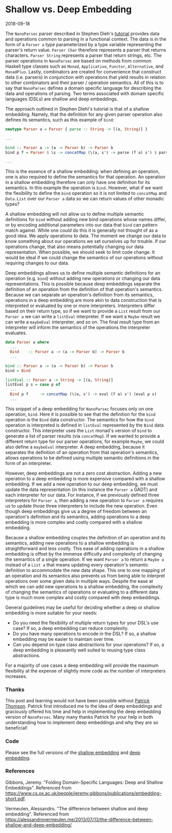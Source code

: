 # Shallow vs. Deep Embedding

2018-09-18

The `NanoParsec` parser described in Stephen Dieh's [tutorial](http://dev.stephendiehl.com/fun/002_parsers.html)
provides data and operations common to parsing in a functional context. The data is in the form of a `Parser a` type
parameterized by a type variable representing the parser's return value. `Parser Char` therefore represents a parser that returns
characters. `Parser String` represents a parser that return strings, etc. The parser operations in `NanoParsec` are based on methods
from common Haskell type classes such as `Monad`, `Applicative`, `Functor`, `Alternative`, and `MonadPlus`. Lastly, combinators are
created for convenience that construct data (i.e. parsers) in conjunction with operations that yield results in relation to other
combinators and their parser / operation semantics. All of this is to say that `NanoParsec` defines a domain specific language for
describing the data and operations of parsing. Two terms associated with domain specific languages (DSLs) are shallow and deep
embeddings.

The approach outlined in Stephen Diehl's tutorial is that of a shallow embedding. Namely, that the definition for any given parser operation also
defines its semantics, such as this example of `bind`:

```haskell
newtype Parser a = Parser { parse :: String -> [(a, String)] }

...

bind :: Parser a -> (a -> Parser b) -> Parser b
bind p f = Parser $ \s -> concatMap (\(a, s') -> parse (f a) s') $ parse p s

...
```

This is the essence of a shallow embedding: when defining an operation, one is also required to define the semantics for that operation.
An operation in a shallow embedding therefore can only have one definition for its semantics. In this example the operation is `bind`.
However, what if we want the flexibility to define the `bind` operation so it is not limited to `concatMap` and `Data.List` over our `Parser a` data so we can return values of other monadic types?

A shallow embedding will not allow us to define multiple semantic definitions for `bind` without adding new bind operations whose names differ, or by encoding
additional parameters into our data that `bind` can pattern match against. While one _could_ do this it is generally not thought of as a good idea. We apply
operations to data. The moment we change our data to know something about our operations we set ourselves up for trouble. If our operations change, that also means
potentially changing our data representation. When possible, we should seek to limit code change. It would be ideal if we could change the semantics of our operations
without requiring changes to our data.

Deep embeddings allows us to define multiple semantic definitions for an operation (e.g. `bind`) without adding new operations or changing our data representations.
This is possible because deep embeddings separate the definition of an operation from the definition of that operation's semantics. Because we can separate an
operation's definition from its semantics, operations in a deep embedding are more akin to data construction that is interpreted or evaluated by one or more interpreters.
Interpreters differ based on their return type, so if we want to provide a `List` result from our `Parser a` we can write a `listEval` interpreter. If we want a `Maybe`
result we can write a `maybeEval` interpreter, and so on. The final result type from an interpreter will inform the semantics of the operations the interpreter evaluates.

```haskell
data Parser a where
  ...
  Bind    :: Parser a -> (a -> Parser b) -> Parser b
  ...

bind :: Parser a -> (a -> Parser b) -> Parser b
bind = Bind

listEval :: Parser a -> String -> [(a, String)]
listEval p s = case p of
  ...
  Bind p f     -> concatMap (\(a, s') -> eval (f a) s') (eval p s)
  ...
```

This snippet of a deep embedding for `NanoParsec` focuses only on one operation, `bind`. Here it is possible to see that the definition for the `bind` operation
is the `Bind` data constructor. The semantics for how the `bind` operation is interpreted is defined in `listEval` represented by the `Bind` data constructor.
This interpreter uses the `List` monad's version of `bind` to generate a list of parser results (via `concatMap`). If we wanted to provide a different return type
for our parser operations, for example `Maybe`, we could also define a `maybeEval` interpreter. A deep embedding, because it separates the definition of an operation
from that operation's semantics, allows operations to be defined using multiple semantic definitions in the form of an interpreter.

However, deep embeddings are not a zero cost abstraction. Adding a new operation to a deep embedding is more expensive compared with a shallow embedding. If we add a
new operation to our deep embedding, we must update the data representation (in this instance the `Parser a` GADT) and each interpreter for our data. For instance,
if we previously defined three interpreters for `Parser a`, then adding a new operation to `Parser a` requires us to update those three interpreters to include the
new operation. Even though deep embeddings give us a degree of freedom between an operation's definition and its semantics, adding operations to a deep embedding is
more complex and costly compared with a shallow embedding.

Because a shallow embedding couples the definition of an operation and its semantics, adding new operations to a shallow embedding is straightforward and less costly. This
ease of adding operations in a shallow embedding is offset by the immense difficulty and complexity of changing the semantics of a single operation. If we want `Parser a` to
return a `Maybe a` instead of a `List a` that means updating every operation's semantic definition to accommodate the new data shape. This one to one mapping of an operation and
its semantics also prevents us from being able to interpret operations over some given data in multiple ways. Despite the ease at which we can add new operations to a shallow
embedding, the complexity of changing the semantics of operations or evaluating to a different data type is much more complex and costly compared with deep embeddings.

General guidelines may be useful for deciding whether a deep or shallow embedding is more suitable for your needs:

* Do you need the flexibility of multiple return types for your DSL's use case? If so, a deep embedding can reduce complexity.
* Do you have many operations to encode in the DSL? If so, a shallow embedding may be easier to maintain over time.
* Can you depend on type class abstractions for your operations? If so, a deep embedding is pleasantly well suited to reusing type class abstractions.

For a majority of use cases a deep embedding will provide the maximum flexibility at the expense of slightly more code as the number of interpreters increases.

### Thanks

This post and learning would not have been possible without [Patrick Thomson](https://github.com/patrickt). Patrick first introduced me to the idea of deep embeddings and
graciously offered his time and help in implementing the deep embedding version of `NanoParsec`. Many many thanks Patrick for your help in both understanding how to implement
deep embeddings and why they are so beneficial!

### Code

Please see the full versions of the [shallow embedding](https://github.com/rewinfrey/lip/blob/master/src/Data/Parser/ShallowNanoParsec.hs) and [deep embedding](https://github.com/rewinfrey/lip/blob/master/src/Data/Parser/DeepNanoParsec.hs).

### References

Gibbons, Jeremy. "Folding Domain-Specific Languages: Deep and Shallow Embeddings". Referenced from https://www.cs.ox.ac.uk/people/jeremy.gibbons/publications/embedding-short.pdf.

Vermeulen, Alessandro. "The difference between shallow and deep embedding". Referenced from https://alessandrovermeulen.me/2013/07/13/the-difference-between-shallow-and-deep-embedding/
